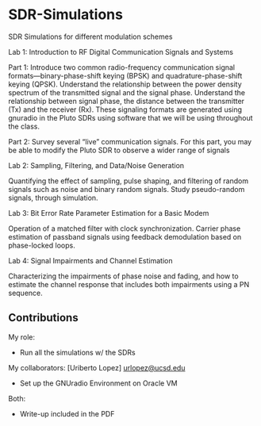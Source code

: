 # SDR-Simulations
SDR Simulations for different modulation schemes 

Lab 1: Introduction to RF Digital Communication Signals and Systems

Part 1:
Introduce two common radio-frequency communication signal formats—binary-phase-shift
keying (BPSK) and quadrature-phase-shift keying (QPSK). Understand the relationship between
the power density spectrum of the transmitted signal and the signal phase. Understand the
relationship between signal phase, the distance between the transmitter (Tx) and the receiver
(Rx). These signaling formats are generated using gnuradio in the Pluto SDRs using software
that we will be using throughout the class.

Part 2:
Survey several “live” communication signals. For this part, you may be able to modify the Pluto
SDR to observe a wider range of signals

Lab 2: Sampling, Filtering, and Data/Noise Generation 

Quantifying the effect of sampling, pulse shaping, and filtering of random signals such as noise
and binary random signals. Study pseudo-random signals, through simulation.

Lab 3: Bit Error Rate Parameter Estimation for a Basic Modem 

Operation of a matched filter with clock synchronization. Carrier phase estimation of passband
signals using feedback demodulation based on phase-locked loops.

Lab 4: Signal Impairments and Channel Estimation

Characterizing the impairments of phase noise and fading, and how to estimate the channel
response that includes both impairments using a PN sequence.

## Contributions

My role:
- Run all the simulations w/ the SDRs

My collaborators: [Uriberto Lopez] urlopez@ucsd.edu
- Set up the GNUradio Environment on Oracle VM

Both:
- Write-up included in the PDF 
